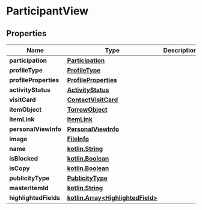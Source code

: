 # ParticipantView

## Properties
Name | Type | Description | Notes
------------ | ------------- | ------------- | -------------
**participation** | [**Participation**](Participation.md) |  |  [optional]
**profileType** | [**ProfileType**](ProfileType.md) |  |  [optional]
**profileProperties** | [**ProfileProperties**](ProfileProperties.md) |  |  [optional]
**activityStatus** | [**ActivityStatus**](ActivityStatus.md) |  |  [optional]
**visitCard** | [**ContactVisitCard**](ContactVisitCard.md) |  |  [optional]
**itemObject** | [**TorrowObject**](TorrowObject.md) |  |  [optional]
**itemLink** | [**ItemLink**](ItemLink.md) |  |  [optional]
**personalViewInfo** | [**PersonalViewInfo**](PersonalViewInfo.md) |  |  [optional]
**image** | [**FileInfo**](FileInfo.md) |  |  [optional]
**name** | [**kotlin.String**](.md) |  |  [optional]
**isBlocked** | [**kotlin.Boolean**](.md) |  |  [optional]
**isCopy** | [**kotlin.Boolean**](.md) |  |  [optional]
**publicityType** | [**PublicityType**](PublicityType.md) |  |  [optional]
**masterItemId** | [**kotlin.String**](.md) |  |  [optional]
**highlightedFields** | [**kotlin.Array&lt;HighlightedField&gt;**](HighlightedField.md) |  |  [optional]
